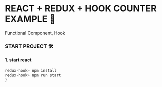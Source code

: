 # REACT + REDUX + HOOK COUNTER EXAMPLE 🎲

Functional Component, Hook

### START PROJECT 🛠

#### 1. start react
```C
redux-hook> npm install
redux-hook> npm run start
}
```
